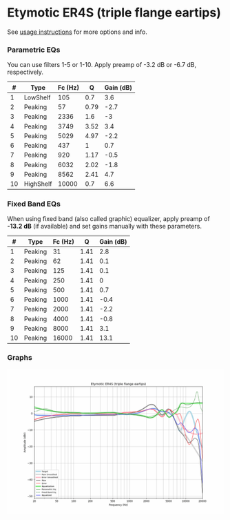 # Etymotic ER4S (triple flange eartips)
See [usage instructions](https://github.com/jaakkopasanen/AutoEq#usage) for more options and info.

### Parametric EQs
You can use filters 1-5 or 1-10. Apply preamp of -3.2 dB or -6.7 dB, respectively.

|   # | Type      |   Fc (Hz) |    Q |   Gain (dB) |
|-----|-----------|-----------|------|-------------|
|   1 | LowShelf  |       105 | 0.7  |         3.6 |
|   2 | Peaking   |        57 | 0.79 |        -2.7 |
|   3 | Peaking   |      2336 | 1.6  |        -3   |
|   4 | Peaking   |      3749 | 3.52 |         3.4 |
|   5 | Peaking   |      5029 | 4.97 |        -2.2 |
|   6 | Peaking   |       437 | 1    |         0.7 |
|   7 | Peaking   |       920 | 1.17 |        -0.5 |
|   8 | Peaking   |      6032 | 2.02 |        -1.8 |
|   9 | Peaking   |      8562 | 2.41 |         4.7 |
|  10 | HighShelf |     10000 | 0.7  |         6.6 |

### Fixed Band EQs
When using fixed band (also called graphic) equalizer, apply preamp of **-13.2 dB** (if available) and set gains manually with these parameters.

|   # | Type    |   Fc (Hz) |    Q |   Gain (dB) |
|-----|---------|-----------|------|-------------|
|   1 | Peaking |        31 | 1.41 |         2.8 |
|   2 | Peaking |        62 | 1.41 |         0.1 |
|   3 | Peaking |       125 | 1.41 |         0.1 |
|   4 | Peaking |       250 | 1.41 |         0   |
|   5 | Peaking |       500 | 1.41 |         0.7 |
|   6 | Peaking |      1000 | 1.41 |        -0.4 |
|   7 | Peaking |      2000 | 1.41 |        -2.2 |
|   8 | Peaking |      4000 | 1.41 |        -0.8 |
|   9 | Peaking |      8000 | 1.41 |         3.1 |
|  10 | Peaking |     16000 | 1.41 |        13.1 |

### Graphs
![](./Etymotic%20ER4S%20(triple%20flange%20eartips).png)
